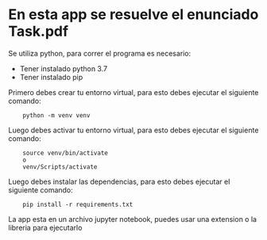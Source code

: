 # En esta app se resuelve el enunciado Task.pdf

Se utiliza python, para correr el programa es necesario:
- Tener instalado python 3.7
- Tener instalado pip

Primero debes crear tu entorno virtual, para esto debes ejecutar el siguiente comando:
```
    python -m venv venv
```

Luego debes activar tu entorno virtual, para esto debes ejecutar el siguiente comando:
```
    source venv/bin/activate
    o
    venv/Scripts/activate
```

Luego debes instalar las dependencias, para esto debes ejecutar el siguiente comando:
```
    pip install -r requirements.txt
```

La app esta en un archivo jupyter notebook, puedes usar una extension o la libreria para ejecutarlo